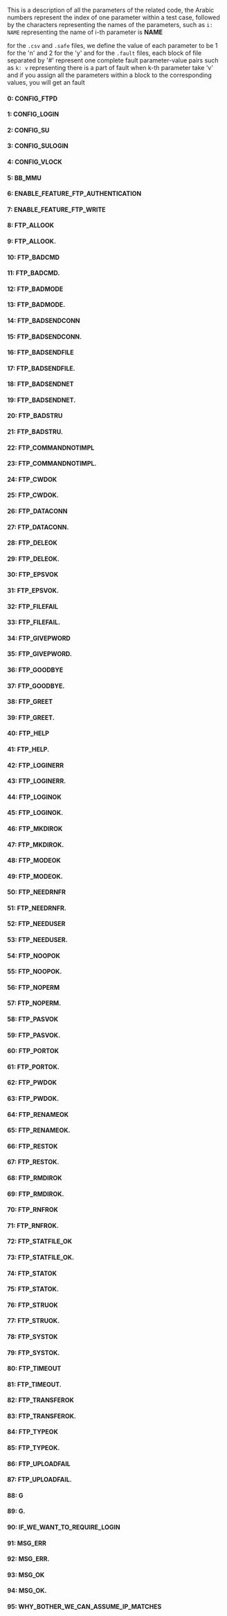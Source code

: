 This is a description of all the parameters of the related code,
the Arabic numbers represent the index of one parameter within a test case,
followed by the characters representing the names of the parameters,
such as `i: NAME` representing the name of i-th parameter is **NAME** 


for the `.csv` and `.safe` files, we define the value of each parameter to be 1 for the 'n' and 2 for the 'y'
and for the `.fault` files, each block of file separated by '#' represent one complete fault parameter-value pairs
such as `k: v` representing there is a part of fault when k-th parameter take 'v'
and if you assign all the parameters within a block to the corresponding values, you will get an fault


#### 0: CONFIG_FTPD 
#### 1: CONFIG_LOGIN 
#### 2: CONFIG_SU 
#### 3: CONFIG_SULOGIN 
#### 4: CONFIG_VLOCK 
#### 5: BB_MMU 
#### 6: ENABLE_FEATURE_FTP_AUTHENTICATION 
#### 7: ENABLE_FEATURE_FTP_WRITE 
#### 8: FTP_ALLOOK 
#### 9: FTP_ALLOOK. 
#### 10: FTP_BADCMD 
#### 11: FTP_BADCMD. 
#### 12: FTP_BADMODE 
#### 13: FTP_BADMODE. 
#### 14: FTP_BADSENDCONN 
#### 15: FTP_BADSENDCONN. 
#### 16: FTP_BADSENDFILE 
#### 17: FTP_BADSENDFILE. 
#### 18: FTP_BADSENDNET 
#### 19: FTP_BADSENDNET. 
#### 20: FTP_BADSTRU 
#### 21: FTP_BADSTRU. 
#### 22: FTP_COMMANDNOTIMPL 
#### 23: FTP_COMMANDNOTIMPL. 
#### 24: FTP_CWDOK 
#### 25: FTP_CWDOK. 
#### 26: FTP_DATACONN 
#### 27: FTP_DATACONN. 
#### 28: FTP_DELEOK 
#### 29: FTP_DELEOK. 
#### 30: FTP_EPSVOK 
#### 31: FTP_EPSVOK. 
#### 32: FTP_FILEFAIL 
#### 33: FTP_FILEFAIL. 
#### 34: FTP_GIVEPWORD 
#### 35: FTP_GIVEPWORD. 
#### 36: FTP_GOODBYE 
#### 37: FTP_GOODBYE. 
#### 38: FTP_GREET 
#### 39: FTP_GREET. 
#### 40: FTP_HELP 
#### 41: FTP_HELP. 
#### 42: FTP_LOGINERR 
#### 43: FTP_LOGINERR. 
#### 44: FTP_LOGINOK 
#### 45: FTP_LOGINOK. 
#### 46: FTP_MKDIROK 
#### 47: FTP_MKDIROK. 
#### 48: FTP_MODEOK 
#### 49: FTP_MODEOK. 
#### 50: FTP_NEEDRNFR 
#### 51: FTP_NEEDRNFR. 
#### 52: FTP_NEEDUSER 
#### 53: FTP_NEEDUSER. 
#### 54: FTP_NOOPOK 
#### 55: FTP_NOOPOK. 
#### 56: FTP_NOPERM 
#### 57: FTP_NOPERM. 
#### 58: FTP_PASVOK 
#### 59: FTP_PASVOK. 
#### 60: FTP_PORTOK 
#### 61: FTP_PORTOK. 
#### 62: FTP_PWDOK 
#### 63: FTP_PWDOK. 
#### 64: FTP_RENAMEOK 
#### 65: FTP_RENAMEOK. 
#### 66: FTP_RESTOK 
#### 67: FTP_RESTOK. 
#### 68: FTP_RMDIROK 
#### 69: FTP_RMDIROK. 
#### 70: FTP_RNFROK 
#### 71: FTP_RNFROK. 
#### 72: FTP_STATFILE_OK 
#### 73: FTP_STATFILE_OK. 
#### 74: FTP_STATOK 
#### 75: FTP_STATOK. 
#### 76: FTP_STRUOK 
#### 77: FTP_STRUOK. 
#### 78: FTP_SYSTOK 
#### 79: FTP_SYSTOK. 
#### 80: FTP_TIMEOUT 
#### 81: FTP_TIMEOUT. 
#### 82: FTP_TRANSFEROK 
#### 83: FTP_TRANSFEROK. 
#### 84: FTP_TYPEOK 
#### 85: FTP_TYPEOK. 
#### 86: FTP_UPLOADFAIL 
#### 87: FTP_UPLOADFAIL. 
#### 88: G 
#### 89: G. 
#### 90: IF_WE_WANT_TO_REQUIRE_LOGIN 
#### 91: MSG_ERR 
#### 92: MSG_ERR. 
#### 93: MSG_OK 
#### 94: MSG_OK. 
#### 95: WHY_BOTHER_WE_CAN_ASSUME_IP_MATCHES 
